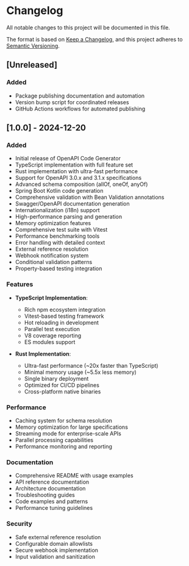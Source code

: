 # Changelog

All notable changes to this project will be documented in this file.

The format is based on [Keep a Changelog](https://keepachangelog.com/en/1.0.0/),
and this project adheres to [Semantic Versioning](https://semver.org/spec/v2.0.0.html).

## [Unreleased]

### Added
- Package publishing documentation and automation
- Version bump script for coordinated releases
- GitHub Actions workflows for automated publishing

## [1.0.0] - 2024-12-20

### Added
- Initial release of OpenAPI Code Generator
- TypeScript implementation with full feature set
- Rust implementation with ultra-fast performance
- Support for OpenAPI 3.0.x and 3.1.x specifications
- Advanced schema composition (allOf, oneOf, anyOf)
- Spring Boot Kotlin code generation
- Comprehensive validation with Bean Validation annotations
- Swagger/OpenAPI documentation generation
- Internationalization (i18n) support
- High-performance parsing and generation
- Memory optimization features
- Comprehensive test suite with Vitest
- Performance benchmarking tools
- Error handling with detailed context
- External reference resolution
- Webhook notification system
- Conditional validation patterns
- Property-based testing integration

### Features
- **TypeScript Implementation**:
  - Rich npm ecosystem integration
  - Vitest-based testing framework
  - Hot reloading in development
  - Parallel test execution
  - V8 coverage reporting
  - ES modules support
  
- **Rust Implementation**:
  - Ultra-fast performance (~20x faster than TypeScript)
  - Minimal memory usage (~5.5x less memory)
  - Single binary deployment
  - Optimized for CI/CD pipelines
  - Cross-platform native binaries

### Performance
- Caching system for schema resolution
- Memory optimization for large specifications
- Streaming mode for enterprise-scale APIs
- Parallel processing capabilities
- Performance monitoring and reporting

### Documentation
- Comprehensive README with usage examples
- API reference documentation
- Architecture documentation
- Troubleshooting guides
- Code examples and patterns
- Performance tuning guidelines

### Security
- Safe external reference resolution
- Configurable domain allowlists
- Secure webhook implementation
- Input validation and sanitization